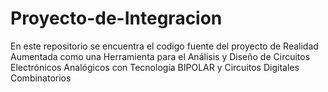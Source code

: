 # Proyecto-de-Integracion
En este repositorio se encuentra el codigo fuente del proyecto de  Realidad Aumentada como una Herramienta para el Análisis y Diseño de Circuitos Electrónicos Analógicos con Tecnología BIPOLAR y Circuitos Digitales Combinatorios
